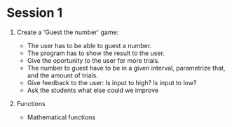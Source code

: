 # Session 1

1. Create a 'Guest the number' game:
    - The user has to be able to guest a number.
    - The program has to show the result to the user.
    - Give the oportunity to the user for more trials.
    - The number to guest have to be in a given interval, parametrize that, and the amount of trials.
    - Give feedback to the user: Is input to high? Is input to low?
    - Ask the students what else could we improve

2. Functions
    - Mathematical functions
